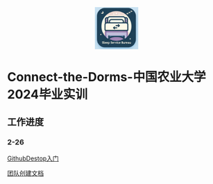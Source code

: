 <div align="center">
	<img src="assets/TeamLogo.png" alt="Editor" width="100">
</div>

# Connect-the-Dorms-中国农业大学2024毕业实训

## 工作进度

### 2-26 

[GithubDestop入门](doc/GithubDestop入门/GithubIntroductionForMembers.docx)

[团队创建文档](doc/团队创建文档/readme.md)








